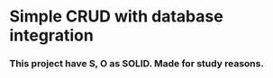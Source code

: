 # Simple CRUD with database integration

### This project have S, O as SOLID. Made for study reasons.

